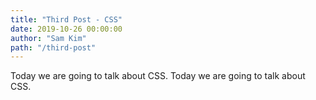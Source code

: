 ```yaml
---
title: "Third Post - CSS"
date: 2019-10-26 00:00:00
author: "Sam Kim"
path: "/third-post"
---
```


Today we are going to talk about CSS. Today we are going to talk about CSS.
